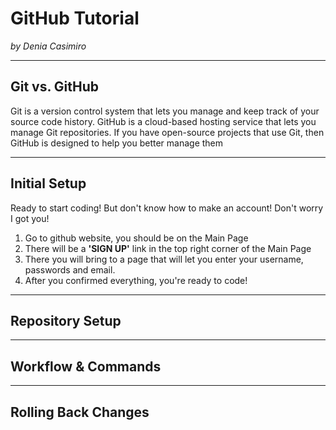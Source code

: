 # GitHub Tutorial

_by Denia Casimiro_

---
## Git vs. GitHub

Git is a version control system that lets you manage and keep track of your source code history. GitHub is a cloud-based hosting service that lets you manage Git repositories. If you have open-source projects that use Git, then GitHub is designed to help you better manage them


---
## Initial Setup

Ready to start coding! But don't know how to make an account! Don't worry I got you!
1. Go to github website, you should be on the Main Page
2. There will be a **'SIGN UP'** link in the top right corner of the Main Page
3. There you will bring to a page that will let you enter your username, passwords and email.
4. After you confirmed everything, you're ready to code!


---
## Repository Setup



---
## Workflow & Commands



---
## Rolling Back Changes